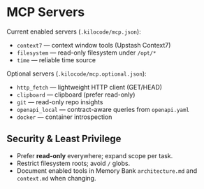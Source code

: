 # MCP Servers

Current enabled servers (`.kilocode/mcp.json`):
- `context7` — context window tools (Upstash Context7)
- `filesystem` — read-only filesystem under `/opt/*`
- `time` — reliable time source

Optional servers (`.kilocode/mcp.optional.json`):
- `http_fetch` — lightweight HTTP client (GET/HEAD)
- `clipboard` — clipboard (prefer read-only)
- `git` — read-only repo insights
- `openapi_local` — contract-aware queries from `openapi.yaml`
- `docker` — container introspection

## Security & Least Privilege
- Prefer **read-only** everywhere; expand scope per task.
- Restrict filesystem roots; avoid `/` globs.
- Document enabled tools in Memory Bank `architecture.md` and `context.md` when changing.
